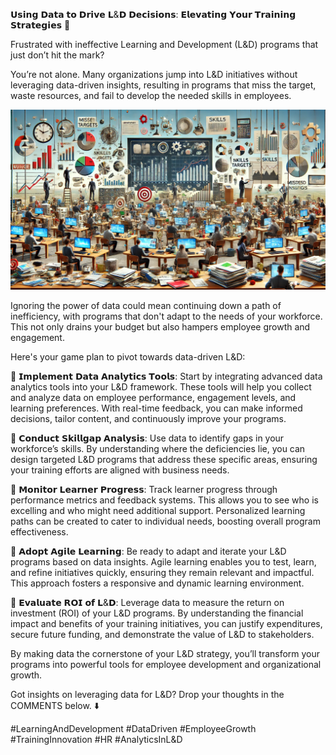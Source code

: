 𝗨𝘀𝗶𝗻𝗴 𝗗𝗮𝘁𝗮 𝘁𝗼 𝗗𝗿𝗶𝘃𝗲 𝗟&𝗗 𝗗𝗲𝗰𝗶𝘀𝗶𝗼𝗻𝘀: 𝗘𝗹𝗲𝘃𝗮𝘁𝗶𝗻𝗴 𝗬𝗼𝘂𝗿 𝗧𝗿𝗮𝗶𝗻𝗶𝗻𝗴 𝗦𝘁𝗿𝗮𝘁𝗲𝗴𝗶𝗲𝘀 🚀

Frustrated with ineffective Learning and Development (L&D) programs that just don’t hit the mark?

You’re not alone. Many organizations jump into L&D initiatives without leveraging data-driven insights, resulting in programs that miss the target, waste resources, and fail to develop the needed skills in employees.

![elevating training strategies](./images/019-data.png)

Ignoring the power of data could mean continuing down a path of inefficiency, with programs that don't adapt to the needs of your workforce. This not only drains your budget but also hampers employee growth and engagement.

Here's your game plan to pivot towards data-driven L&D:

📌 𝗜𝗺𝗽𝗹𝗲𝗺𝗲𝗻𝘁 𝗗𝗮𝘁𝗮 𝗔𝗻𝗮𝗹𝘆𝘁𝗶𝗰𝘀 𝗧𝗼𝗼𝗹𝘀:
Start by integrating advanced data analytics tools into your L&D framework. These tools will help you collect and analyze data on employee performance, engagement levels, and learning preferences. With real-time feedback, you can make informed decisions, tailor content, and continuously improve your programs.

📌 𝗖𝗼𝗻𝗱𝘂𝗰𝘁 𝗦𝗸𝗶𝗹𝗹𝗴𝗮𝗽 𝗔𝗻𝗮𝗹𝘆𝘀𝗶𝘀:
Use data to identify gaps in your workforce’s skills. By understanding where the deficiencies lie, you can design targeted L&D programs that address these specific areas, ensuring your training efforts are aligned with business needs.

📌 𝗠𝗼𝗻𝗶𝘁𝗼𝗿 𝗟𝗲𝗮𝗿𝗻𝗲𝗿 𝗣𝗿𝗼𝗴𝗿𝗲𝘀𝘀:
Track learner progress through performance metrics and feedback systems. This allows you to see who is excelling and who might need additional support. Personalized learning paths can be created to cater to individual needs, boosting overall program effectiveness.

📌 𝗔𝗱𝗼𝗽𝘁 𝗔𝗴𝗶𝗹𝗲 𝗟𝗲𝗮𝗿𝗻𝗶𝗻𝗴:
Be ready to adapt and iterate your L&D programs based on data insights. Agile learning enables you to test, learn, and refine initiatives quickly, ensuring they remain relevant and impactful. This approach fosters a responsive and dynamic learning environment.

📌 𝗘𝘃𝗮𝗹𝘂𝗮𝘁𝗲 𝗥𝗢𝗜 𝗼𝗳 𝗟&𝗗:
Leverage data to measure the return on investment (ROI) of your L&D programs. By understanding the financial impact and benefits of your training initiatives, you can justify expenditures, secure future funding, and demonstrate the value of L&D to stakeholders.

By making data the cornerstone of your L&D strategy, you’ll transform your programs into powerful tools for employee development and organizational growth.

Got insights on leveraging data for L&D? Drop your thoughts in the COMMENTS below. ⬇️

#LearningAndDevelopment #DataDriven #EmployeeGrowth #TrainingInnovation #HR #AnalyticsInL&D
